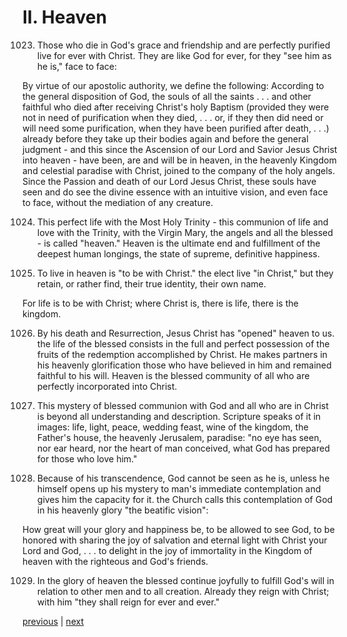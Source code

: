 # II. Heaven

1023. Those who die in God's grace and friendship and are perfectly purified live for ever with Christ. They are like God for ever, for they "see him as he is," face to face:

By virtue of our apostolic authority, we define the following: According to the general disposition of God, the souls of all the saints . . . and other faithful who died after receiving Christ's holy Baptism (provided they were not in need of purification when they died, . . . or, if they then did need or will need some purification, when they have been purified after death, . . .) already before they take up their bodies again and before the general judgment - and this since the Ascension of our Lord and Savior Jesus Christ into heaven - have been, are and will be in heaven, in the heavenly Kingdom and celestial paradise with Christ, joined to the company of the holy angels. Since the Passion and death of our Lord Jesus Christ, these souls have seen and do see the divine essence with an intuitive vision, and even face to face, without the mediation of any creature.

1024. This perfect life with the Most Holy Trinity - this communion of life and love with the Trinity, with the Virgin Mary, the angels and all the blessed - is called "heaven." Heaven is the ultimate end and fulfillment of the deepest human longings, the state of supreme, definitive happiness.

1025. To live in heaven is "to be with Christ." the elect live "in Christ," but they retain, or rather find, their true identity, their own name.

For life is to be with Christ; where Christ is, there is life, there is the kingdom.

1026. By his death and Resurrection, Jesus Christ has "opened" heaven to us. the life of the blessed consists in the full and perfect possession of the fruits of the redemption accomplished by Christ. He makes partners in his heavenly glorification those who have believed in him and remained faithful to his will. Heaven is the blessed community of all who are perfectly incorporated into Christ.

1027. This mystery of blessed communion with God and all who are in Christ is beyond all understanding and description. Scripture speaks of it in images: life, light, peace, wedding feast, wine of the kingdom, the Father's house, the heavenly Jerusalem, paradise: "no eye has seen, nor ear heard, nor the heart of man conceived, what God has prepared for those who love him."

1028. Because of his transcendence, God cannot be seen as he is, unless he himself opens up his mystery to man's immediate contemplation and gives him the capacity for it. the Church calls this contemplation of God in his heavenly glory "the beatific vision":

How great will your glory and happiness be, to be allowed to see God, to be honored with sharing the joy of salvation and eternal light with Christ your Lord and God, . . . to delight in the joy of immortality in the Kingdom of heaven with the righteous and God's friends.

1029. In the glory of heaven the blessed continue joyfully to fulfill God's will in relation to other men and to all creation. Already they reign with Christ; with him "they shall reign for ever and ever."

[previous](https://github.com/Tenari/non-fiction/blob/master/catechism/__P2L.md) | [next](https://github.com/Tenari/non-fiction/blob/master/catechism/__P2N.md)